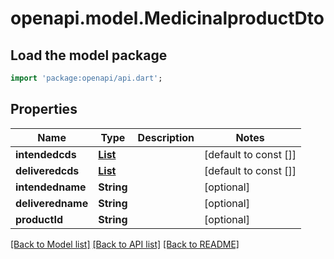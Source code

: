 # openapi.model.MedicinalproductDto

## Load the model package
```dart
import 'package:openapi/api.dart';
```

## Properties
Name | Type | Description | Notes
------------ | ------------- | ------------- | -------------
**intendedcds** | [**List<CodeStubDto>**](CodeStubDto.md) |  | [default to const []]
**deliveredcds** | [**List<CodeStubDto>**](CodeStubDto.md) |  | [default to const []]
**intendedname** | **String** |  | [optional] 
**deliveredname** | **String** |  | [optional] 
**productId** | **String** |  | [optional] 

[[Back to Model list]](../README.md#documentation-for-models) [[Back to API list]](../README.md#documentation-for-api-endpoints) [[Back to README]](../README.md)


